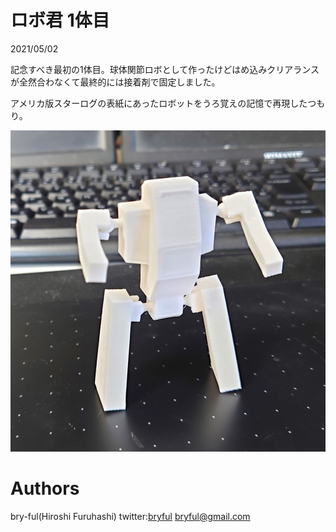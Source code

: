 ﻿# ロボ君 1体目

2021/05/02<br>

記念すべき最初の1体目。球体関節ロボとして作ったけどはめ込みクリアランスが全然合わなくて最終的には接着剤で固定しました。<br>

アメリカ版スターログの表紙にあったロボットをうろ覚えの記憶で再現したつもり。

![robo.jpg](robo.jpg)<br>


# Authors

bry-ful(Hiroshi Furuhashi)
twitter:[bryful](https://twitter.com/bryful)
bryful@gmail.com


